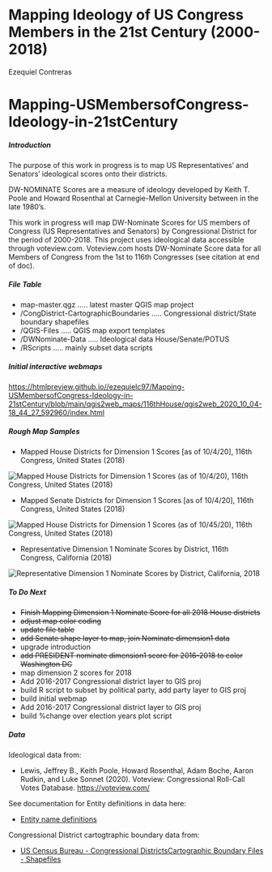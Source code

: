 Mapping Ideology of US Congress Members in the 21st Century (2000-2018)
================
Ezequiel Contreras

# Mapping-USMembersofCongress-Ideology-in-21stCentury

##### Introduction

The purpose of this work in progress is to map US Representatives’ and
Senators’ ideological scores onto their districts.

DW-NOMINATE Scores are a measure of ideology developed by Keith T. Poole
and Howard Rosenthal at Carnegie-Mellon University between in the late
1980’s.

This work in progress will map DW-Nominate Scores for US members of
Congress (US Representatives and Senators) by Congressional District for
the period of 2000-2018. This project uses ideological data accessible
through voteview.com. Voteview.com hosts DW-Nominate Score data for all
Members of Congress from the 1st to 116th Congresses (see citation at
end of doc).

##### File Table

  - map-master.qgz ….. latest master QGIS map project
  - /CongDistrict-CartographicBoundaries ….. Congressional
    district/State boundary shapefiles
  - /QGIS-Files ….. QGIS map export templates
  - /DWNominate-Data ….. Ideological data House/Senate/POTUS
  - /RScripts ….. mainly subset data scripts

##### Initial interactive webmaps

<https://htmlpreview.github.io//ezequielc97/Mapping-USMembersofCongress-Ideology-in-21stCentury/blob/main/qgis2web_maps/116thHouse/qgis2web_2020_10_04-18_44_27_592960/index.html>

##### Rough Map Samples

  - Mapped House Districts for Dimension 1 Scores \[as of 10/4/20\],
    116th Congress, United States (2018)

![Mapped House Districts for Dimension 1 Scores (as of 10/4/20), 116th
Congress, United States (2018)](DWN-D1-MappedDistricts-current.png)

  - Mapped Senate Districts for Dimension 1 Scores \[as of 10/4/20\],
    116th Congress, United States (2018)

![Mapped House Districts for Dimension 1 Scores (as of 10/45/20), 116th
Congress, United States (2018)](DWN-D1-MappedStates-current.png)

  - Representative Dimension 1 Nominate Scores by District, 116th
    Congress, California (2018)

![Representative Dimension 1 Nominate Scores by District, California,
2018](DWN-D1-116thC-House-California.png)

##### To Do Next

  - ~~Finish Mapping Dimension 1 Nominate Score for all 2018 House
    districts~~
  - ~~adjust map color coding~~
  - ~~update file table~~
  - ~~add Senate shape layer to map, join Nominate dimension1 data~~
  - upgrade introduction
  - ~~add PRESIDENT nominate dimension1 score for 2016-2018 to color
    Washington DC~~
  - map dimension 2 scores for 2018
  - Add 2016-2017 Congressional district layer to GIS proj
  - build R script to subset by political party, add party layer to GIS
    proj
  - build initial webmap
  - Add 2016-2017 Congressional district layer to GIS proj
  - build %change over election years plot script

##### Data

Ideological data from:

  - Lewis, Jeffrey B., Keith Poole, Howard Rosenthal, Adam Boche, Aaron
    Rudkin, and Luke Sonnet (2020). Voteview: Congressional Roll-Call
    Votes Database. <https://voteview.com/>

See documentation for Entity definitions in data here:

  - [Entity name
    definitions](https://github.com/ezequielc97/Mapping-USMembersofCongress-Ideology-in-21stCentury/tree/main/CongDistrict-CartographicBoundaries/EntityNameDefinitions)

Congressional District cartogtraphic boundary data from:

  - [US Census Bureau - Congressional DistrictsCartographic Boundary
    Files -
    Shapefiles](https://www.census.gov/geographies/mapping-files/time-series/geo/carto-boundary-file.html)
